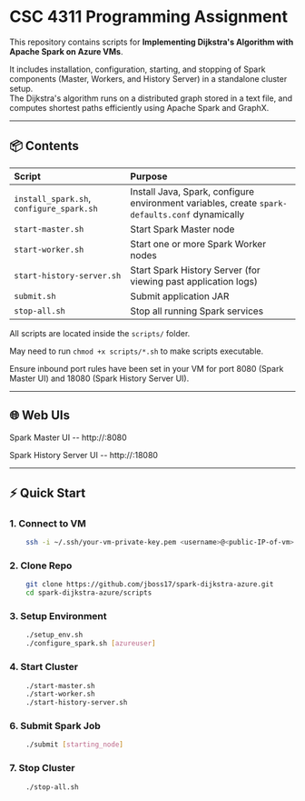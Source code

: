 # CSC 4311 Programming Assignment

This repository contains scripts for **Implementing Dijkstra's Algorithm with Apache Spark on Azure VMs**.

It includes installation, configuration, starting, and stopping of Spark components (Master, Workers, and History Server) in a standalone cluster setup.  
The Dijkstra's algorithm runs on a distributed graph stored in a text file, and computes shortest paths efficiently using Apache Spark and GraphX.

---

## 📦 Contents

| Script                                   | Purpose                                                                                        |
|:-----------------------------------------|:-----------------------------------------------------------------------------------------------|
| `install_spark.sh`, `configure_spark.sh` | Install Java, Spark, configure environment variables, create `spark-defaults.conf` dynamically |
| `start-master.sh`                        | Start Spark Master node                                                                        |
| `start-worker.sh`                        | Start one or more Spark Worker nodes                                                           |
| `start-history-server.sh`                | Start Spark History Server (for viewing past application logs)                                 |
| `submit.sh`                              | Submit application JAR                                                                         |
| `stop-all.sh`                            | Stop all running Spark services                                                                |

All scripts are located inside the `scripts/` folder.

May need to run `chmod +x scripts/*.sh` to make scripts executable.

Ensure inbound port rules have been set in your VM for port 8080 (Spark Master UI) and 18080 (Spark History Server UI).

---

## 🌐 Web UIs

Spark Master UI -- http://<your-public-vm-ip>:8080

Spark History Server UI -- http://<your-public-vm-ip>:18080

---

## ⚡ Quick Start

### 1. Connect to VM

```bash
    ssh -i ~/.ssh/your-vm-private-key.pem <username>@<public-IP-of-vm>
```

### 2. Clone Repo

```bash
    git clone https://github.com/jboss17/spark-dijkstra-azure.git
    cd spark-dijkstra-azure/scripts
```
### 3. Setup Environment

```bash
    ./setup_env.sh
    ./configure_spark.sh [azureuser]
```

### 4. Start Cluster

```bash
    ./start-master.sh
    ./start-worker.sh
    ./start-history-server.sh
```

### 6. Submit Spark Job

```bash
    ./submit [starting_node]
```

### 7. Stop Cluster

```bash
    ./stop-all.sh
```






